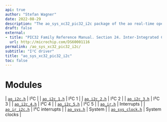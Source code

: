 ```yaml
---
api: true
author: "Stefan Wagner"
date: 2022-08-29
description: "The ao_sys_xc32_pic32_i2c package of the ao real-time operating system."
draft: false
external:
- title: "PIC32 Family Reference Manual. Section 24. Inter-Integrated Circuit (I²C)."
  url: http://microchip.com/DS60001116
permalink: /ao_sys_xc32_pic32_i2c/ 
subtitle: "I²C driver"
title: "ao_sys_xc32_pic32_i2c"
toc: false
---
```


# Modules

| [`ao_i2c.h`](ao_i2c.h.md) | I²C |
| [`ao_i2c_1.h`](ao_i2c_1.h.md) | I²C 1 |
| [`ao_i2c_2.h`](ao_i2c_2.h.md) | I²C 2 |
| [`ao_i2c_3.h`](ao_i2c_3.h.md) | I²C 3 |
| [`ao_i2c_4.h`](ao_i2c_4.h.md) | I²C 4 |
| [`ao_i2c_5.h`](ao_i2c_5.h.md) | I²C 5 |
| [`ao_ir.h`](ao_ir.h.md) | Interrupts |
| [`ao_ir_i2c.h`](ao_ir_i2c.h.md) | I²C interrupts |
| [`ao_sys.h`](ao_sys.h.md) | System |
| [`ao_sys_clock.h`](ao_sys_clock.h.md) | System clocks |
